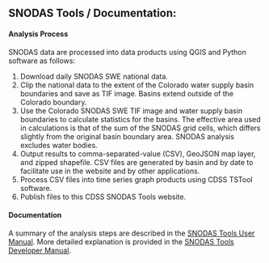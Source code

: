 ## SNODAS Tools / Documentation: ##

#### Analysis Process ####

SNODAS data are processed into data products using QGIS and Python software as follows:

1. Download daily SNODAS SWE national data.
2. Clip the national data to the extent of the Colorado water supply basin boundaries and save as TIF image. 
Basins extend outside of the Colorado boundary.
3. Use the Colorado SNODAS SWE TIF image and water supply basin boundaries to calculate statistics for the basins.
The effective area used in calculations is that of the sum of the SNODAS grid cells, which differs slightly from
the original basin boundary area. SNODAS analysis excludes water bodies.
4. Output results to comma-separated-value (CSV), GeoJSON map layer, and zipped shapefile. CSV files are generated
by basin and by date to facilitate use in the website and by other applications.
5. Process CSV files into time series graph products using CDSS TSTool software.
6. Publish files to this CDSS SNODAS Tools website.

#### Documentation ####
A summary of the analysis steps are described in the
<a href="http://software.openwaterfoundation.org/cdss-app-snodas-tools-doc-user/" target="_blank">SNODAS Tools User
Manual</a>. More detailed explanation is provided in the
<a href="http://software.openwaterfoundation.org/cdss-app-snodas-tools-doc-dev/" target="_blank">SNODAS Tools
Developer Manual</a>.</p>